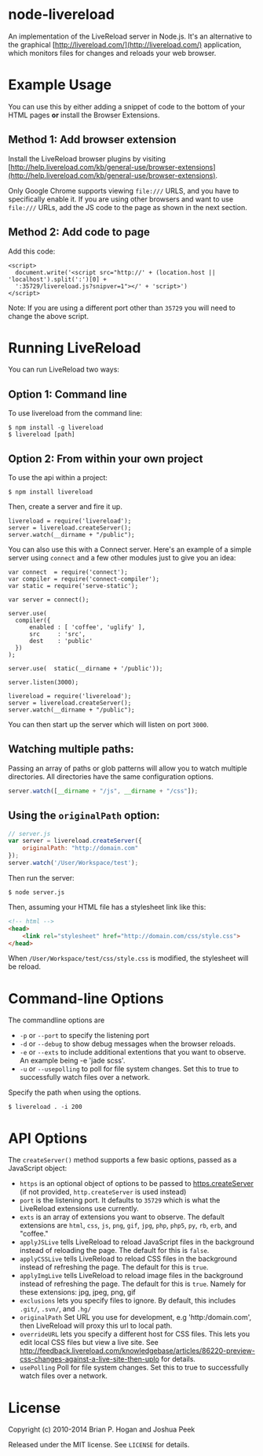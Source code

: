 
node-livereload
===============

An implementation of the LiveReload server in Node.js. It's an alternative to the graphical [http://livereload.com/](http://livereload.com/) application, which monitors files for changes and reloads your web browser.

# Example Usage

You can use this by either adding a snippet of code to the bottom of your HTML pages **or** install the Browser Extensions.

## Method 1: Add browser extension

Install the LiveReload browser plugins by visiting [http://help.livereload.com/kb/general-use/browser-extensions](http://help.livereload.com/kb/general-use/browser-extensions).

Only Google Chrome supports viewing `file:///` URLS, and you have to specifically enable it. If you are using other browsers and want to use `file:///` URLs, add the JS code to the page as shown in the next section.

## Method 2: Add code to page

Add this code:

```
<script>
  document.write('<script src="http://' + (location.host || 'localhost').split(':')[0] +
  ':35729/livereload.js?snipver=1"></' + 'script>')
</script>
```

Note: If you are using a different port other than `35729` you will
need to change the above script.

# Running LiveReload

You can run LiveReload two ways:

## Option 1: Command line

To use livereload from the command line:

    $ npm install -g livereload
    $ livereload [path]


## Option 2: From within your own project

To use the api within a project:

    $ npm install livereload

Then, create a server and fire it up.

    livereload = require('livereload');
    server = livereload.createServer();
    server.watch(__dirname + "/public");

You can also use this with a Connect server. Here's an example of a simple server
using `connect` and a few other modules just to give you an idea:

~~~
var connect  = require('connect');
var compiler = require('connect-compiler');
var static = require('serve-static');

var server = connect();

server.use(
  compiler({
      enabled : [ 'coffee', 'uglify' ],
      src     : 'src',
      dest    : 'public'
  })
);

server.use(  static(__dirname + '/public'));

server.listen(3000);

livereload = require('livereload');
server = livereload.createServer();
server.watch(__dirname + "/public");
~~~

You can then start up the server which will listen on port `3000`.

## Watching multiple paths:

Passing an array of paths or glob patterns will allow you to watch multiple directories. All directories have the same configuration options.

```js
server.watch([__dirname + "/js", __dirname + "/css"]);
```

## Using the `originalPath` option:

```js
// server.js
var server = livereload.createServer({
    originalPath: "http://domain.com"
});
server.watch('/User/Workspace/test');
```

Then run the server:

`$ node server.js`

Then, assuming your HTML file has a stylesheet link like this:

```html
<!-- html -->
<head>
    <link rel="stylesheet" href="http://domain.com/css/style.css">
</head>
```

When `/User/Workspace/test/css/style.css` is modified, the stylesheet will be reload.

# Command-line Options

The commandline options are

* `-p` or `--port` to specify the listening port
* `-d` or `--debug` to show debug messages when the browser reloads.
* `-e` or `--exts` to include additional extentions that you want to observe. An example being -e 'jade scss'.  
* `-u` or `--usepolling` to poll for file system changes. Set this to true to successfully watch files over a network.

Specify the path when using the options.

~~~
$ livereload . -i 200
~~~


# API Options

The `createServer()` method supports a few basic options, passed as a JavaScript object:

* `https` is an optional object of options to be passed to [https.createServer](http://nodejs.org/api/https.html#https_https_createserver_options_requestlistener) (if not provided, `http.createServer` is used instead)
* `port` is the listening port. It defaults to `35729` which is what the LiveReload extensions use currently.
* `exts` is an array of extensions you want to observe. The default extensions are  `html`, `css`, `js`, `png`, `gif`, `jpg`,
  `php`, `php5`, `py`, `rb`,  `erb`, and "coffee."
* `applyJSLive` tells LiveReload to reload JavaScript files in the background instead of reloading the page. The default for this is `false`.
* `applyCSSLive` tells LiveReload to reload CSS files in the background instead of refreshing the page. The default for this is `true`.
* `applyImgLive` tells LiveReload to reload image files in the background instead of refreshing the page. The default for this is `true`. Namely for these extensions: jpg, jpeg, png, gif
* `exclusions` lets you specify files to ignore. By default, this includes `.git/`, `.svn/`, and `.hg/`
* `originalPath` Set URL you use for development, e.g 'http:/domain.com', then LiveReload will proxy this url to local path.
* `overrideURL` lets you specify a different host for CSS files. This lets you edit local CSS files but view a live site. See <http://feedback.livereload.com/knowledgebase/articles/86220-preview-css-changes-against-a-live-site-then-uplo> for details.
* `usePolling` Poll for file system changes. Set this to true to successfully watch files over a network.



# License

Copyright (c) 2010-2014 Brian P. Hogan and Joshua Peek

Released under the MIT license. See `LICENSE` for details.
